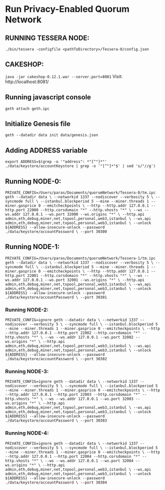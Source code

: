 # Run Privacy-Enabled Quorum Network

## RUNNING TESSERA NODE:
`./bin/tessera -configfile <pathToDirectory>/Tessera-0/config.json` 

## CAKESHOP:
`java -jar cakeshop-0.12.1.war --server.port=8081`
Visit: http://localhost:8081/

## Running javascript console
`geth attach geth.ipc`

## Initialize Genesis file
`geth --datadir data init data/genesis.json`

## Adding ADDRESS variable
`export ADDRESS=$(grep -o '"address": *"[^"]*"' ./data/keystore/accountKeystore | grep -o '"[^"]*"$' | sed 's/"//g')`

## Running NODE-0:
`PRIVATE_CONFIG=/Users/paras/Documents/quorumNetwork/Tessera-0/tm.ipc 
geth --datadir data \
    --networkid 1337 --nodiscover --verbosity 5 \
    --syncmode full \
    --istanbul.blockperiod 5 --mine --miner.threads 1 --miner.gasprice 0 --emitcheckpoints \
    --http --http.addr 127.0.0.1 --http.port 22000 --http.corsdomain "*" --http.vhosts "*" \
    --ws --ws.addr 127.0.0.1 --ws.port 32000 --ws.origins "*" \
    --http.api admin,eth,debug,miner,net,txpool,personal,web3,istanbul \
    --ws.api admin,eth,debug,miner,net,txpool,personal,web3,istanbul \
    --unlock ${ADDRESS} --allow-insecure-unlock --password ./data/keystore/accountPassword \
    --port 30300`

## Running NODE-1:

`PRIVATE_CONFIG=/Users/paras/Documents/quorumNetwork/Tessera-1/tm.ipc geth --datadir data \
    --networkid 1337 --nodiscover --verbosity 5 \
    --syncmode full \
    --istanbul.blockperiod 5 --mine --miner.threads 1 --miner.gasprice 0 --emitcheckpoints \
    --http --http.addr 127.0.0.1 --http.port 22001 --http.corsdomain "*" --http.vhosts "*" \
    --ws --ws.addr 127.0.0.1 --ws.port 32001 --ws.origins "*" \
    --http.api admin,eth,debug,miner,net,txpool,personal,web3,istanbul \
    --ws.api admin,eth,debug,miner,net,txpool,personal,web3,istanbul \
    --unlock ${ADDRESS} --allow-insecure-unlock --password ./data/keystore/accountPassword \
    --port 30301`

### Running NODE-2:
`PRIVATE_CONFIG=ignore geth --datadir data \
    --networkid 1337 --nodiscover --verbosity 5 \
    --syncmode full \
    --istanbul.blockperiod 5 --mine --miner.threads 1 --miner.gasprice 0 --emitcheckpoints \
    --http --http.addr 127.0.0.1 --http.port 22002 --http.corsdomain "*" --http.vhosts "*" \
    --ws --ws.addr 127.0.0.1 --ws.port 32002 --ws.origins "*" \
    --http.api admin,eth,debug,miner,net,txpool,personal,web3,istanbul \
    --ws.api admin,eth,debug,miner,net,txpool,personal,web3,istanbul \
    --unlock ${ADDRESS} --allow-insecure-unlock --password ./data/keystore/accountPassword \
    --port 30302`

### Running NODE-3:
`PRIVATE_CONFIG=ignore geth --datadir data \
    --networkid 1337 --nodiscover --verbosity 5 \
    --syncmode full \
    --istanbul.blockperiod 5 --mine --miner.threads 1 --miner.gasprice 0 --emitcheckpoints \
    --http --http.addr 127.0.0.1 --http.port 22003 --http.corsdomain "*" --http.vhosts "*" \
    --ws --ws.addr 127.0.0.1 --ws.port 32003 --ws.origins "*" \
    --http.api admin,eth,debug,miner,net,txpool,personal,web3,istanbul \
    --ws.api admin,eth,debug,miner,net,txpool,personal,web3,istanbul \
    --unlock ${ADDRESS} --allow-insecure-unlock --password ./data/keystore/accountPassword \
    --port 30303`


### Running NODE-4:
`PRIVATE_CONFIG=ignore geth --datadir data \
    --networkid 1337 --nodiscover --verbosity 5 \
    --syncmode full \
    --istanbul.blockperiod 5 --mine --miner.threads 1 --miner.gasprice 0 --emitcheckpoints \
    --http --http.addr 127.0.0.1 --http.port 22004 --http.corsdomain "*" --http.vhosts "*" \
    --ws --ws.addr 127.0.0.1 --ws.port 32004 --ws.origins "*" \
    --http.api admin,eth,debug,miner,net,txpool,personal,web3,istanbul \
    --ws.api admin,eth,debug,miner,net,txpool,personal,web3,istanbul \
    --unlock ${ADDRESS} --allow-insecure-unlock --password ./data/keystore/accountPassword \
    --port 30304`
